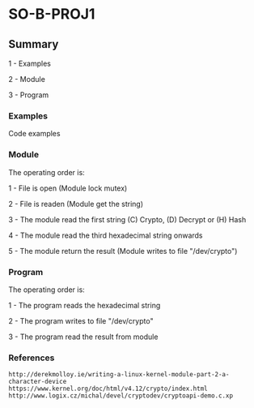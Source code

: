 # SO-B-PROJ1

## Summary

1 - Examples

2 - Module

3 - Program

### Examples

Code examples

### Module

The operating order is:

1 - File is open (Module lock mutex)

2 - File is readen (Module get the string)

3 - The module read the first string (C) Crypto, (D) Decrypt or (H) Hash

4 - The module read the third hexadecimal string onwards

5 - The module return the result (Module writes to file "/dev/crypto")


### Program

The operating order is:

1 - The program reads the hexadecimal string

2 - The program writes to file "/dev/crypto"

3 - The program read the result from module


### References

`
http://derekmolloy.ie/writing-a-linux-kernel-module-part-2-a-character-device
https://www.kernel.org/doc/html/v4.12/crypto/index.html
http://www.logix.cz/michal/devel/cryptodev/cryptoapi-demo.c.xp
`